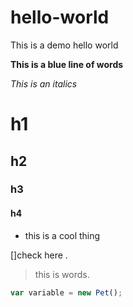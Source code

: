 # hello-world
This is a demo hello world




**This is a blue line of words**

_This is an italics_

# h1
## h2
### h3
#### h4

- this is a cool thing

[]check here .

> this is words.
```js
var variable = new Pet(); 
```



